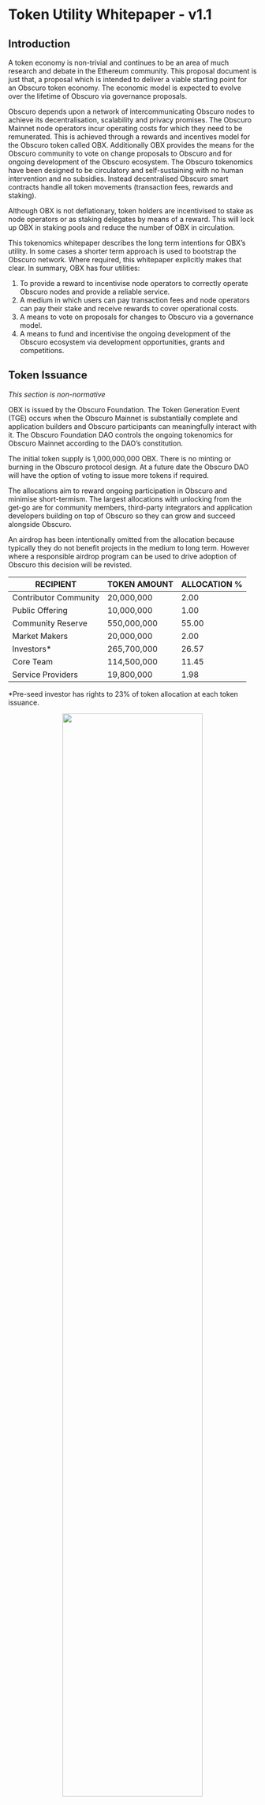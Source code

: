 # Token Utility Whitepaper - v1.1

## Introduction
A token economy is non-trivial and continues to be an area of much research and debate in the Ethereum community. This proposal document is just that, a proposal which is intended to deliver a viable starting point for an Obscuro token economy. The economic model is expected to evolve over the lifetime of Obscuro via governance proposals.

Obscuro depends upon a network of intercommunicating Obscuro nodes to achieve its decentralisation, scalability and privacy promises. The Obscuro Mainnet node operators incur operating costs for which they need to be remunerated. This is achieved through a rewards and incentives model for the Obscuro token called OBX. Additionally OBX provides the means for the Obscuro community to vote on change proposals to Obscuro and for ongoing development of the Obscuro ecosystem. 
The Obscuro tokenomics have been designed to be circulatory and self-sustaining with no human intervention and no subsidies. Instead decentralised Obscuro smart contracts handle all token movements (transaction fees, rewards and staking).

Although OBX is not deflationary, token holders are incentivised to stake as node operators or as staking delegates by means of a reward. This will lock up OBX in staking pools and reduce the number of OBX in circulation. 

This tokenomics whitepaper describes the long term intentions for OBX’s utility. In some cases a shorter term approach is used to bootstrap the Obscuro network. Where required, this whitepaper explicitly makes that clear.
In summary, OBX has four utilities:

1.	To provide a reward to incentivise node operators to correctly operate Obscuro nodes and provide a reliable service.
2.	A medium in which users can pay transaction fees and node operators can pay their stake and receive rewards to cover operational costs.
3.	A means to vote on proposals for changes to Obscuro via a governance model.
4.	A means to fund and incentivise the ongoing development of the Obscuro ecosystem via development opportunities, grants and competitions.


## Token Issuance
_This section is non-normative_

OBX is issued by the Obscuro Foundation. The Token Generation Event (TGE) occurs when the Obscuro Mainnet is substantially complete and application builders and Obscuro participants can meaningfully interact with it. The Obscuro Foundation DAO controls the ongoing tokenomics for Obscuro Mainnet according to the DAO’s constitution.

The initial token supply is 1,000,000,000 OBX. There is no minting or burning in the Obscuro protocol design. At a future date the Obscuro DAO will have the option of voting to issue more tokens if required.

The allocations aim to reward ongoing participation in Obscuro and minimise short-termism. The largest allocations with unlocking from the get-go are for community members, third-party integrators and application developers building on top of Obscuro so they can grow and succeed alongside Obscuro.

An airdrop has been intentionally omitted from the allocation because typically they do not benefit projects in the medium to long term. However where a responsible airdrop program can be used to drive adoption of Obscuro this decision will be revisted.


| RECIPIENT             | TOKEN AMOUNT   | ALLOCATION % |
|-----------------------|----------------|--------------|
| Contributor Community | 20,000,000     | 2.00         |
| Public Offering       | 10,000,000     | 1.00         |
| Community Reserve     | 550,000,000    | 55.00        |
| Market Makers         | 20,000,000     | 2.00         |
| Investors*            | 265,700,000    | 26.57        |
| Core Team             | 114,500,000    | 11.45        |
| Service Providers     | 19,800,000     | 1.98         |

   *Pre-seed investor has rights to 23% of token allocation at each token issuance.

<p align="center" width="100%">
    <img width="75%" src="./assets/token-allocation-pie-230228.png">
</p>

### Token Staking and Delegated Staking
Nodes must stake OBX when they initially join Obscuro Mainnet as a means for the node operator to demonstrate their intention to maintain privacy, ledger integrity and not attempt to disrupt the safety of the network. The stake is intentionally set at a high value so the loss of stake is material to the operator. Locked tokens can be staked.

If a node finds a discrepancy with the rollup published on the Layer 1 network (e.g. transactions missing, transactions in the wrong order), it can post a challenge including the offending rollup to the Layer 1 network. The management contract will inspect this challenge. If successful, the Aggregator's stake will be slashed, with their entire stake split between the Obscuro Foundation DAO and the challenging node as a reward. This reward is greater than the cost of posting the challenge to incentivise prompt discovery of issues, but less than the total stake to reduce the incentive to mount an attack to win the stake.

The number of tokens required to stake will be reviewed and set by the Obscuro Foundation DAO as the Obscuro Mainnet total value locked (TVL) increases. Increasing the minimum stake as TVL increases continues to economically disincentivise would-be malicious actors from disrupting the network as the theoretical gain from a malicious event becomes more attractive. Once the bootstrapping phase is complete, the size of a node’s stake influences the probability of that node winning the lottery for the rollup submission round.

Delegated staking is also available to allow others without access to large amounts of OBX to participate in Obscuro Mainnet. Delegates are in a position to take a proportion of the reward issued to a node. Delegates are free to choose which node they contribute a stake for, this being an incentive for node operators to provide healthy nodes with good uptime, performance and reliability guarantees. This contributes to the good health of the overall Obscuro network. The Obscuro Foundation DAO monitors the Obscuro network checking for clustering of stakes and a skew towards centralisation from decentralisation in which case additional measures could be proposed to maintain an appropriate degree of decentralisation.

The diagram below summarises the different types of staking and the distribution of delegated stakes.

<p align="left" width="100%">
    <img width="75%" src="./assets/Delegated-Staking.png">
</p>

1. Nodes 1 and 2 have the minimum stake value provided by the node operator and they are participants on the Obscuro network. Node 3 does not have the minimum stake therefore it is not a member of the Obscuro network.
2. A delegated stake is provided for node 1 and node 2. Node 2 has the larger delegated stake which has influenced the probability of node 2 winning the rollup lottery.
3. Node 2 has won the rollup lottery. The reward is taken from the pool of transaction fees and shared proportionally amongst the node operator and delegates for Node 2 in line with the proportion of their staked value.

There is an occasion where tokens are slashed although this is expected to be very rare. Specifically, operators who use a hacked enclave on their node in an attempt to break the ledger’s integrity will be discovered by the protocol. Their punishment is to have their stake slashed and returned to the Community Reserve.

### Rewards and Fees
Rewards in Obscuro are an additional incentive to the stake so node operators maintain reliable and accurate nodes thereby contribute to the health of the Obscuro network. During the bootstrapping phase rewards will be limited to the nodes which will be verifying the accuracy of the signed list of transaction hashes generated. After the bootstrapping phase the rewards will be extended to include the nodes producing rollups and publishing to the Layer 1.

Rewards are paid out from a pool of OBX maintained by transaction fees paid in OBX. Because Obscuro does not link fees and rewards directly, the intention is to find a stable equilibrium between the amounts paid into the pool by end users for their transactions and the amounts paid out to nodes for their service. This equilibrium is established when the transaction fees can pay for the Layer 1 gas costs to achieve an optimal rollup submission interval. In periods when the number of transactions is high the pool will grow and the surplus will be used in periods when the number of transactions is lower in order to maintain the rollup submission interval thus providing a predictable user experience. 

## Token Allocation
_This section is non-normative_

### Public Offering and Contributor Community
The Public OFfering and Contributor Community are important for Obscuro to gain early traction in the wider community, achieve organic growth and for early contributors to be recognised for their efforts. It is gratifying and empowering for community members to be rewarded for being active contributors to a project as opposed to receiving the same treatment as people arriving with potentially no genuine enthusiasm for the project. It is also in the interest of the project to identify the value-adding community members and incentivise them to remain active and continue adding value to Obscuro over the long term.

The Contributor Community will be 2% of the total token allocation pool. Contributor Community tokens will be distributed to contributors from the Obscuro community after the launch of Obscuro Mainnet at no cost to the contributor. Contributions are defined, captured, tracked and scored using a decentralised task management tool called Dework. The Dework bounty score indicates how much of the Contributor Community pool a contributor is entitled to. Each contributor's token allocation will be a percentage of their total contributions against the entire community contribution up to the day of Obscuro Mainnet launch.

The Public Offering event and Contributor Community distribution will be conducted through a reputable third-party private offering manager so the necessary regulatory checks are completed with confidence. 


### Community Reserve
The Community Reserve exists to run and enhance the Obscuro platform and develop and evolve the Obscuro ecosystem over time.  The Obscuro Foundation DAO has oversight of how the Community Reserve is put to use. Examples include engagement with engineering talent, or protocol developers, to further develop the Obscuro platform using tokens as a form of incentive, settling of legal fees and covering other operational costs, security tests and bug bounty programs, incentivising members of the community to make meaningful contributions to Obscuro via incentive programs, grants, hackathons and competitions.

### Investors and Core Team
Providing investors and the Core Team with the opportunity to participate in the Obscuro network is an important part of their contribution to the wider Obscuro ecosystem. Token allocations to these groups encourage continued engagement, interest and contributions. Additionally, application builder engagement in Obscuro is a top priority and nurturing deep engagements with partners who can contribute to Obscuro in a very meaningful way is vital. By encouraging investors to remain actively engaged will help open doors to high quality applications within their portfolio of companies and encourage their migration to Obscuro.

### Market Makers
The Market Maker allocation provides market makers with access to tokens they require to provide liquidity for OBX exchange thereby giving end users the opportunity to acquire OBX to use the Obscuro network.

### Service Providers
Over the course of Obscuro’s lifetime there have been and will be specific expertise, talent and guidance required to make Obscuro a useful and successful platform. Companies that provide this service are allocated tokens to gain the opportunity to use the Obscuro platform.

## Token Unlocking
_This section is non-normative_

Token unlocking periods are a mixture of time-based and milestone-based outcomes. The unlocking periods have been designed to strike a balance between allowing utility in Obscuro Mainnet from the get-go and encouraging continued high-quality development and commitment to the Obscuro ecosystem over a number of years.

Tokens distributed to the Contributor Community unlock over the course of 60 months from TGE to encourage continued engagement with Obscuro and discourage early dumping.

Tokens distributed to the Public Offering fully unlock at TGE to allow participation in the Obscuro Mainnet as early as possible without applying downward pressure and making it difficult for others to make use of Obscuro. Specifically, tokens can be used by application users to pay transaction fees, for node operators to stake and for members of the community to participate in delegated staking.

Tokens distributed to the Community Reserve are unlocked on a schedule designed to provide early access to the tokens required to execute on their plans, for example, run hackathons to raise awareness of Obscuro.

Tokens distributed to Investors and the Core Team are initially locked up followed by multi-year unlocks to keep team and investor sentiment high, encourage long term focus in their investment and clearly demonstrate their commitment to the success of Obscuro.


### Token Unlocking Schedule
_This section is normative_

| RECIPIENT             | UNLOCK AFTER    | UNLOCKED PERIOD |
|-----------------------|-----------------|-----------------|
| Contributor Community | 0 months        | 60 months       |
| Public Offering       | 0 months        | 0 months        |
| Community Reserve     | 0 months        | 60 months       |
| Market Makers         | 0 months        | 0 months        |
| Investors             | 12 months       | 48 months       |
| Core Team             | 12 months       | 48 months       |
| Service Providers     | 12 months       | 48 months       |

The chart below shows the token unlocking schedule in graphical form:

<p align="center" width="150%">
    <img width="75%" src="./assets/token-unlock-bar-230228.png">
</p>

## Token Value
_This section is non-normative_

Value can be thought of in many different ways and the price of OBX fulfils several requirements. First, Obscuro node operators are remunerated for their operational costs.
    
Second, Obscuro’s decentralisation depends, in part, on the ability to make it economically unviable to control the majority of nodes in the Obscuro network. This is achieved through a staking model where OBX is used.  Delegated staking provides the opportunity for members of the Obscuro community with limited capital to engage with Obscuro.
    
Third, the value early contributors bring to Obscuro to help build the momentum within the community and provide feedback on the project needs to be recognised.

## Appendix A - Contributors
Thanks to the following contributors to this document:

Polo,
Spiritanto,
Slozzzza,
Pizzzyy,
Shill_Pill,
Enforcer AI,
Yarco,
Alex B,
Alex Ye.
